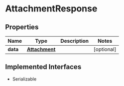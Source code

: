 

# AttachmentResponse


## Properties

Name | Type | Description | Notes
------------ | ------------- | ------------- | -------------
**data** | [**Attachment**](Attachment.md) |  |  [optional]


## Implemented Interfaces

* Serializable



